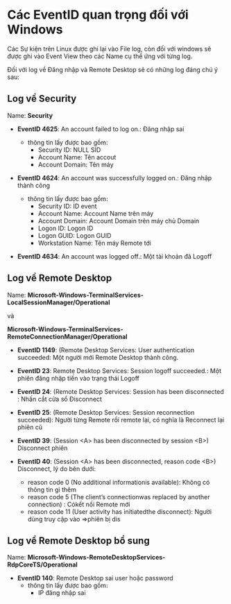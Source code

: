 # Các EventID quan trọng đối với Windows
Các Sự kiện trên Linux được ghi lại vào File log, còn đối với windows sẽ được ghi vào Event View theo các Name cụ thể ứng với từng log.

Đối với log về Đăng nhập và Remote Desktop sẽ có những log đáng chú ý sau:

## Log về Security
Name: **Security**
- **EventID 4625**: An account failed to log on.: Đăng nhập sai
    -  thông tin lấy được bao gồm:
        - Security ID:		NULL SID
	    - Account Name:		Tên accout
	    - Account Domain:		Tên máy

- **EventID 4624**: An account was successfully logged on.: Đăng nhập thành công
    - thông tin lấy được bao gồm:
        - Security ID:	ID event
        - Account Name:	 Account Name trên máy
        - Account Domain:	Account Domain trên máy chủ Domain
        - Logon ID:	Logon ID	
        - Logon GUID:	Logon GUID
        - Workstation Name:	Tên máy Remote tới

- **EventID 4634**: An account was logged off.: Một tài khoản đã Logoff
 
## Log về Remote Desktop 
Name: **Microsoft-Windows-TerminalServices-LocalSessionManager/Operational** 

và

 **Microsoft-Windows-TerminalServices-RemoteConnectionManager/Operational**
- **EventID 1149**: (Remote Desktop Services: User authentication succeeded: Một người mới Remote Desktop thành công. 	
- **EventID 23**:  Remote Desktop Services: Session logoff succeeded.: Một phiên đăng nhập tiến vào trạng thái Logoff
- **EventID 24**: (Remote Desktop Services: Session has been disconnected : Nhấn cắt cửa sổ Đisconnect
- **EventID 25**: (Remote Desktop Services: Session reconnection succeeded): Người từng Remote rồi remote lại, có nghĩa là Reconnect lại phiên cũ
 
- **EventID 39**: (Session \<A> has been disconnected by session \<B>) Disconnect phiên
 
- **EventID 40**: (Session \<A> has been disconnected, reason code \<B>) Disconnect, lý do bên dưới:
    - reason code 0 (No additional informationis available): Không có thông tin gì thêm
    - reason code 5 (The client’s connectionwas replaced by another connection) : Cókết nối Remote mới
    - reason code 11 (User activity has initiatedthe disconnect): Người dùng truy cập vào =>phiên bị dis

## Log về Remote Desktop bổ sung
Name: **Microsoft-Windows-RemoteDesktopServices-RdpCoreTS/Operational**		

- **EventID 140**: Remote Desktop sai user hoặc password
    -  thông tin lấy được bao gồm:
        - IP đăng nhập sai
		
		
		